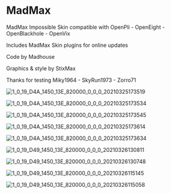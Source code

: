 # MadMax
MadMax Impossible Skin compatible with OpenPli - OpenEight - OpenBlackhole - OpenVix


Includes MadMax Skin plugins for online updates


Code by Madhouse

Graphics & style by StixMax

Thanks for testing
Miky1964 - SkyRun1973 - Zorro71

![1_0_19_D4A_1450_13E_820000_0_0_0_20210325173519](https://user-images.githubusercontent.com/35741027/112509568-e57e5180-8d90-11eb-97b4-1d12875bfb0e.jpg)

![1_0_19_D4A_1450_13E_820000_0_0_0_20210325173534](https://user-images.githubusercontent.com/35741027/112509528-dc8d8000-8d90-11eb-8a37-9a2bdf6cca5c.jpg)

![1_0_19_D4A_1450_13E_820000_0_0_0_20210325173545](https://user-images.githubusercontent.com/35741027/112509501-d3041800-8d90-11eb-93f9-c33b1094e70c.jpg)

![1_0_19_D4A_1450_13E_820000_0_0_0_20210325173614](https://user-images.githubusercontent.com/35741027/112509465-c7185600-8d90-11eb-8a4c-e1410b633eca.jpg)

![1_0_19_D4A_1450_13E_820000_0_0_0_20210325173634](https://user-images.githubusercontent.com/35741027/112509368-b1a32c00-8d90-11eb-9bd1-75011a295b92.jpg)

![1_0_19_D49_1450_13E_820000_0_0_0_20210326130811](https://user-images.githubusercontent.com/35741027/112629739-f84a6200-8e34-11eb-8b59-d736ba0d0bc1.jpg)

![1_0_19_D49_1450_13E_820000_0_0_0_20210326130748](https://user-images.githubusercontent.com/35741027/112629765-ff717000-8e34-11eb-8fb4-838c83444780.jpg)

![1_0_19_D49_1450_13E_820000_0_0_0_20210326115145](https://user-images.githubusercontent.com/35741027/112629823-0dbf8c00-8e35-11eb-8d77-505cb3b86e20.jpg)

![1_0_19_D49_1450_13E_820000_0_0_0_20210326115058](https://user-images.githubusercontent.com/35741027/112629841-14e69a00-8e35-11eb-9cc2-8bf7565dcfdd.jpg)



